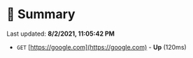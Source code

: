 # 📖 Summary
Last updated: **8/2/2021, 11:05:42 PM**

- `GET` [https://google.com](https://google.com) - **Up** (120ms)
